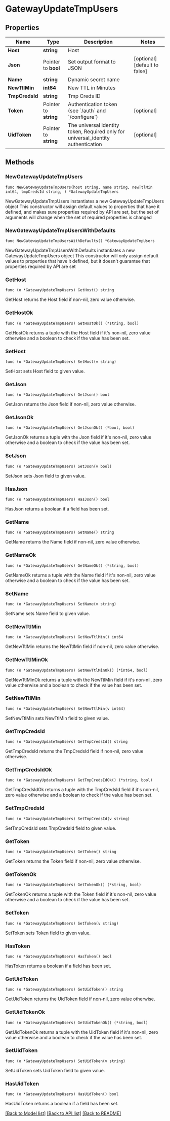 # GatewayUpdateTmpUsers

## Properties

Name | Type | Description | Notes
------------ | ------------- | ------------- | -------------
**Host** | **string** | Host | 
**Json** | Pointer to **bool** | Set output format to JSON | [optional] [default to false]
**Name** | **string** | Dynamic secret name | 
**NewTtlMin** | **int64** | New TTL in Minutes | 
**TmpCredsId** | **string** | Tmp Creds ID | 
**Token** | Pointer to **string** | Authentication token (see &#x60;/auth&#x60; and &#x60;/configure&#x60;) | [optional] 
**UidToken** | Pointer to **string** | The universal identity token, Required only for universal_identity authentication | [optional] 

## Methods

### NewGatewayUpdateTmpUsers

`func NewGatewayUpdateTmpUsers(host string, name string, newTtlMin int64, tmpCredsId string, ) *GatewayUpdateTmpUsers`

NewGatewayUpdateTmpUsers instantiates a new GatewayUpdateTmpUsers object
This constructor will assign default values to properties that have it defined,
and makes sure properties required by API are set, but the set of arguments
will change when the set of required properties is changed

### NewGatewayUpdateTmpUsersWithDefaults

`func NewGatewayUpdateTmpUsersWithDefaults() *GatewayUpdateTmpUsers`

NewGatewayUpdateTmpUsersWithDefaults instantiates a new GatewayUpdateTmpUsers object
This constructor will only assign default values to properties that have it defined,
but it doesn't guarantee that properties required by API are set

### GetHost

`func (o *GatewayUpdateTmpUsers) GetHost() string`

GetHost returns the Host field if non-nil, zero value otherwise.

### GetHostOk

`func (o *GatewayUpdateTmpUsers) GetHostOk() (*string, bool)`

GetHostOk returns a tuple with the Host field if it's non-nil, zero value otherwise
and a boolean to check if the value has been set.

### SetHost

`func (o *GatewayUpdateTmpUsers) SetHost(v string)`

SetHost sets Host field to given value.


### GetJson

`func (o *GatewayUpdateTmpUsers) GetJson() bool`

GetJson returns the Json field if non-nil, zero value otherwise.

### GetJsonOk

`func (o *GatewayUpdateTmpUsers) GetJsonOk() (*bool, bool)`

GetJsonOk returns a tuple with the Json field if it's non-nil, zero value otherwise
and a boolean to check if the value has been set.

### SetJson

`func (o *GatewayUpdateTmpUsers) SetJson(v bool)`

SetJson sets Json field to given value.

### HasJson

`func (o *GatewayUpdateTmpUsers) HasJson() bool`

HasJson returns a boolean if a field has been set.

### GetName

`func (o *GatewayUpdateTmpUsers) GetName() string`

GetName returns the Name field if non-nil, zero value otherwise.

### GetNameOk

`func (o *GatewayUpdateTmpUsers) GetNameOk() (*string, bool)`

GetNameOk returns a tuple with the Name field if it's non-nil, zero value otherwise
and a boolean to check if the value has been set.

### SetName

`func (o *GatewayUpdateTmpUsers) SetName(v string)`

SetName sets Name field to given value.


### GetNewTtlMin

`func (o *GatewayUpdateTmpUsers) GetNewTtlMin() int64`

GetNewTtlMin returns the NewTtlMin field if non-nil, zero value otherwise.

### GetNewTtlMinOk

`func (o *GatewayUpdateTmpUsers) GetNewTtlMinOk() (*int64, bool)`

GetNewTtlMinOk returns a tuple with the NewTtlMin field if it's non-nil, zero value otherwise
and a boolean to check if the value has been set.

### SetNewTtlMin

`func (o *GatewayUpdateTmpUsers) SetNewTtlMin(v int64)`

SetNewTtlMin sets NewTtlMin field to given value.


### GetTmpCredsId

`func (o *GatewayUpdateTmpUsers) GetTmpCredsId() string`

GetTmpCredsId returns the TmpCredsId field if non-nil, zero value otherwise.

### GetTmpCredsIdOk

`func (o *GatewayUpdateTmpUsers) GetTmpCredsIdOk() (*string, bool)`

GetTmpCredsIdOk returns a tuple with the TmpCredsId field if it's non-nil, zero value otherwise
and a boolean to check if the value has been set.

### SetTmpCredsId

`func (o *GatewayUpdateTmpUsers) SetTmpCredsId(v string)`

SetTmpCredsId sets TmpCredsId field to given value.


### GetToken

`func (o *GatewayUpdateTmpUsers) GetToken() string`

GetToken returns the Token field if non-nil, zero value otherwise.

### GetTokenOk

`func (o *GatewayUpdateTmpUsers) GetTokenOk() (*string, bool)`

GetTokenOk returns a tuple with the Token field if it's non-nil, zero value otherwise
and a boolean to check if the value has been set.

### SetToken

`func (o *GatewayUpdateTmpUsers) SetToken(v string)`

SetToken sets Token field to given value.

### HasToken

`func (o *GatewayUpdateTmpUsers) HasToken() bool`

HasToken returns a boolean if a field has been set.

### GetUidToken

`func (o *GatewayUpdateTmpUsers) GetUidToken() string`

GetUidToken returns the UidToken field if non-nil, zero value otherwise.

### GetUidTokenOk

`func (o *GatewayUpdateTmpUsers) GetUidTokenOk() (*string, bool)`

GetUidTokenOk returns a tuple with the UidToken field if it's non-nil, zero value otherwise
and a boolean to check if the value has been set.

### SetUidToken

`func (o *GatewayUpdateTmpUsers) SetUidToken(v string)`

SetUidToken sets UidToken field to given value.

### HasUidToken

`func (o *GatewayUpdateTmpUsers) HasUidToken() bool`

HasUidToken returns a boolean if a field has been set.


[[Back to Model list]](../README.md#documentation-for-models) [[Back to API list]](../README.md#documentation-for-api-endpoints) [[Back to README]](../README.md)


